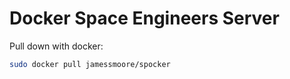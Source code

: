 
Docker Space Engineers Server
============================

Pull down with docker:
```bash
sudo docker pull jamessmoore/spocker
```

